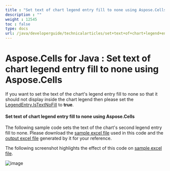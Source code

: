 ```yaml
---
title : "Set text of chart legend entry fill to none using Aspose.Cells" 
description : "" 
weight : 12545 
toc : false
type: docs
url: /java/developerguide/technicalarticles/set+text+of+chart+legend+entry+fill+to+none+using+aspose.cells/
---
```


# Aspose.Cells for Java : Set text of chart legend entry fill to none using Aspose.Cells


If you want to set the text of the chart's legend entry fill to none so that it should not display inside the chart legend then please set the [LegendEntry.IsTextNoFill](https://apireference.aspose.com/java/cells/com.aspose.cells/legendentry#IsTextNoFill) to **true**.

#### Set text of chart legend entry fill to none using Aspose.Cells

The following sample code sets the text of the chart's second legend entry fill to none. Please download the [sample excel file](https://docs2.aspose.com/cells/java/attachments/5276030/5473437.xlsx) used in this code and the [output excel file](https://docs2.aspose.com/cells/java/attachments/5276030/5473440.xlsx) generated by it for your reference.

The following screenshot highlights the effect of this code on [sample excel file](https://docs2.aspose.com/cells/java/attachments/5276030/5473437.xlsx).

![image](https://docs2.aspose.com/cells/java/attachments/5276030/5473438.png)


